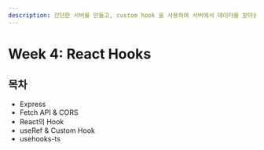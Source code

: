 ```yaml
---
description: 간단한 서버를 만들고, custom hook 을 사용하여 서버에서 데이터를 받아올 수 있다
---
```


# Week 4: React Hooks

## 목차

* Express
* Fetch API & CORS
* React의 Hook
* useRef & Custom Hook
* usehooks-ts
